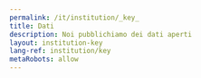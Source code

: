 ```yaml
---
permalink: /it/institution/_key_
title: Dati
description: Noi pubblichiamo dei dati aperti
layout: institution-key
lang-ref: institution/key
metaRobots: allow
---
```


